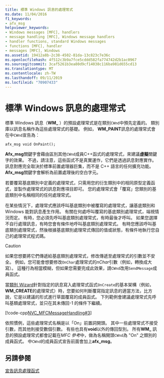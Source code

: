 ```yaml
---
title: 標準 Windows 訊息的處理常式
ms.date: 11/04/2016
f1_keywords:
- afx_msg
helpviewer_keywords:
- Windows messages [MFC], handlers
- message handling [MFC], Windows message handlers
- handler functions, standard Windows messages
- functions [MFC], handler
- messages [MFC], Windows
ms.assetid: 19412a8b-2c38-4502-81da-13c823c7e36c
ms.openlocfilehash: 4f512c3b9a7fce5cddd582fa774742d2b1ac0967
ms.sourcegitcommit: 3caf5261b3ea80d9cf14038c116ba981d655cd13
ms.translationtype: MT
ms.contentlocale: zh-TW
ms.lasthandoff: 09/11/2019
ms.locfileid: "70907433"
---
```

# <a name="handlers-for-standard-windows-messages"></a>標準 Windows 訊息的處理常式

標準 Windows 訊息（**WM_** ）的預設處理常式是在類別`CWnd`中預先定義的。 類別庫以訊息名稱作為這些處理常式的基礎。 例如， **WM_PAINT**訊息的處理常式會在中`CWnd`宣告為：

`afx_msg void OnPaint();`

**Afx_msg**關鍵字會藉由區別其他`CWnd`成員C++函式的處理常式，來建議**虛擬**關鍵字的效果。 不過，請注意，這些函式不是真實運作，它們是透過訊息對應實作。 訊息對應完全取決於標準前置處理器巨集，而不是 C++ 語言的任何擴充功能。 **Afx_msg**關鍵字會解析為前置處理後的空白字元。

若要覆寫基底類別中定義的處理常式，只需用您的衍生類別中的相同原型定義函式，並製作處理常式的訊息對應項目即可。 您的處理常式會「覆寫」您類別的基底類別中名稱相同的任何處理常式。

在某些情況下，處理常式應該呼叫基底類別中被覆寫的處理常式，讓基底類別和 Windows 能對訊息產生作用。 有關在何處呼叫覆寫的基底類別處理常式，端視情況而定。 有時，您必須先呼叫基底類別處理常式，有時最後才呼叫。 如果您選擇不自行處理訊息，有時您會有條件地呼叫基底類別處理常式。 有時您應該呼叫基底類別處理常式，然後根據基底類別處理常式傳回的值或狀態，有條件地執行您自己的處理常式程式碼。

> [!CAUTION]
>  如果您想要將它們傳遞給基底類別處理常式，修改傳遞至處理常式的引數並不安全。 例如，您可能會想要修改`OnChar`處理常式的*nChar*引數（例如，轉換成大寫）。 這種行為相當模糊，但如果您需要完成此效果，請`CWnd`改用`SendMessage`成員函式。

當[類別 Wizard](reference/mfc-class-wizard.md)針對指定的訊息寫入處理常式函式`OnCreate`的基本架構（例如， **WM_CREATE**的處理常式）時，您要如何判斷覆寫指定訊息的適當方法，比方說，它是以建議的形式進行草圖覆寫的成員函式。 下列範例會建議處理常式先呼叫基類處理常式，並只在其未傳回-1 的條件下繼續。

[!code-cpp[NVC_MFCMessageHandling#3](../mfc/codesnippet/cpp/handlers-for-standard-windows-messages_1.cpp)]

依照慣例，這些處理常式名稱是以「On」前置詞開頭。 其中一些處理常式不接受引數，而其他則接受數個引數。 有些也具有**void**以外的傳回型別。 所有**WM_** 訊息的預設處理常式都會記載在*MFC 參考*中，做為名稱開頭`CWnd`為 "On" 之類別的成員函式。 中`CWnd`的成員函式宣告前面會加上**afx_msg**。

## <a name="see-also"></a>另請參閱

[宣告訊息處理函式](../mfc/declaring-message-handler-functions.md)
